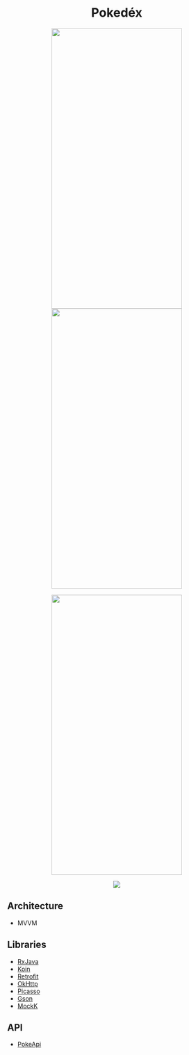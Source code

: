 <h1 align="center">Pokedéx</h1>

<p align="center">
  <img width="300" height="645" src="https://github.com/RamziJabali/pokedex-android/blob/main/ScreenShots/Screen%20Shot%202021-08-07%20at%209.44.58%20PM.png">
  <img width="300" height="645" src="https://github.com/RamziJabali/pokedex-android/blob/main/ScreenShots/Screen%20Shot%202021-08-07%20at%209.45.14%20PM.png">
</p>

<p align="center">
  <img width="300" height="645" src="https://github.com/RamziJabali/pokedex-android/blob/main/ScreenShots/pokedexAppRunning.gif">
</p>

<p align="center">
  <img src="https://github.com/RamziJabali/pokedex-android/blob/main/ScreenShots/summary.png">
</p>

## Architecture
- MVVM

## Libraries
- [RxJava](https://github.com/ReactiveX/RxJava)
- [Koin](https://insert-koin.io/)
- [Retrofit](https://square.github.io/retrofit/)
- [OkHttp](https://square.github.io/okhttp/)
- [Picasso](https://github.com/square/picasso)
- [Gson](https://github.com/google/gson)
- [MockK](https://mockk.io/)

## API
- [PokeApi](https://pokeapi.co/)
